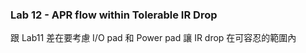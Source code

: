 ### Lab 12 - APR flow within Tolerable IR Drop
跟 Lab11 差在要考慮 I/O pad 和 Power pad
讓 IR drop 在可容忍的範圍內
